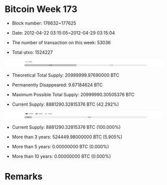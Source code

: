 # Bitcoin Week 173

- Block number: 176632~177625

- Date: 2012-04-22 03:15:05~2012-04-29 03:15:04

- The number of transaction on this week: 53036

- Total utxo: 1524227

![](../images/mined_week173.png)

- Theoretical Total Supply: 20999999.97690000 BTC

- Permanently Disappeared: 9.67184624 BTC

- Maximum Possible Total Supply: 20999990.30505376 BTC

- Current Supply: 8881290.32815376 BTC (42.292%)

![](../images/year_week173.png)


- Current Supply: 8881290.32815376 BTC (100.000%)

- More than 3 years: 524449.98000000 BTC (5.905%)

- More than 5 years: 0.00000000 BTC (0.000%)

- More than 10 years: 0.00000000 BTC (0.000%)

# Remarks

